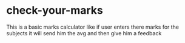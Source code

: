 # check-your-marks
This is a basic marks calculator like if user enters there marks for the subjects it will send him the avg and then give him a feedback
